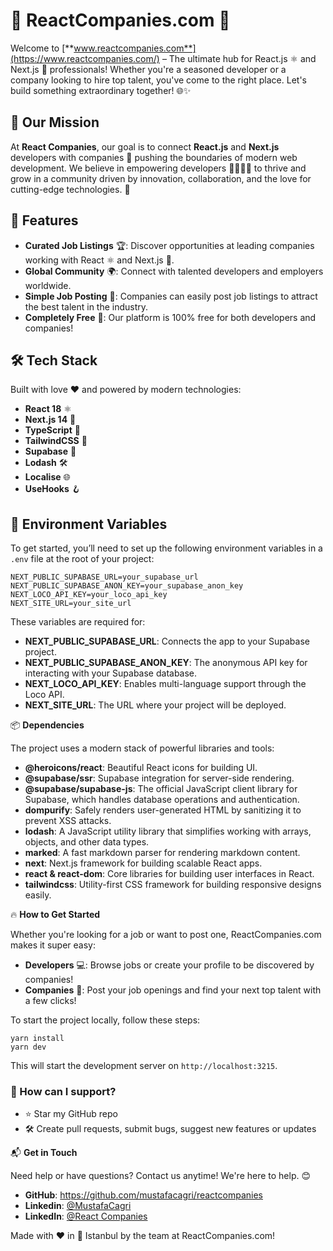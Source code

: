 # 🌟 ReactCompanies.com 🚀

Welcome to [**www.reactcompanies.com**](https://www.reactcompanies.com/) – The ultimate hub for React.js ⚛️ and Next.js 🔗 professionals! Whether you're a seasoned developer or a company looking to hire top talent, you've come to the right place. Let's build something extraordinary together! 🌐✨

## 🎯 Our Mission

At **React Companies**, our goal is to connect **React.js** and **Next.js** developers with companies 🚀 pushing the boundaries of modern web development. We believe in empowering developers 👩‍💻👨‍💻 to thrive and grow in a community driven by innovation, collaboration, and the love for cutting-edge technologies. 💙

## 🚀 Features

- **Curated Job Listings** 🏆: Discover opportunities at leading companies working with React ⚛️ and Next.js 🔗.
- **Global Community** 🌍: Connect with talented developers and employers worldwide.
- **Simple Job Posting** 💼: Companies can easily post job listings to attract the best talent in the industry.
- **Completely Free** 🎉: Our platform is 100% free for both developers and companies!

## 🛠️ Tech Stack

Built with love ❤️ and powered by modern technologies:

- **React 18** ⚛️
- **Next.js 14** 🔗
- **TypeScript** 🔧
- **TailwindCSS** 🎨
- **Supabase** 💚
- **Lodash** 🛠️
- **Localise** 🌐
- **UseHooks** 🪝

## 🔐 Environment Variables

To get started, you’ll need to set up the following environment variables in a `.env` file at the root of your project:

```
NEXT_PUBLIC_SUPABASE_URL=your_supabase_url
NEXT_PUBLIC_SUPABASE_ANON_KEY=your_supabase_anon_key
NEXT_LOCO_API_KEY=your_loco_api_key
NEXT_SITE_URL=your_site_url
```

These variables are required for:

- **NEXT_PUBLIC_SUPABASE_URL**: Connects the app to your Supabase project.
- **NEXT_PUBLIC_SUPABASE_ANON_KEY**: The anonymous API key for interacting with your Supabase database.
- **NEXT_LOCO_API_KEY**: Enables multi-language support through the Loco API.
- **NEXT_SITE_URL**: The URL where your project will be deployed.

📦 **Dependencies**

The project uses a modern stack of powerful libraries and tools:

- **@heroicons/react**: Beautiful React icons for building UI.
- **@supabase/ssr**: Supabase integration for server-side rendering.
- **@supabase/supabase-js**: The official JavaScript client library for Supabase, which handles database operations and authentication.
- **dompurify**: Safely renders user-generated HTML by sanitizing it to prevent XSS attacks.
- **lodash**: A JavaScript utility library that simplifies working with arrays, objects, and other data types.
- **marked**: A fast markdown parser for rendering markdown content.
- **next**: Next.js framework for building scalable React apps.
- **react & react-dom**: Core libraries for building user interfaces in React.
- **tailwindcss**: Utility-first CSS framework for building responsive designs easily.

🔥 **How to Get Started**

Whether you're looking for a job or want to post one, ReactCompanies.com makes it super easy:

- **Developers** 💻: Browse jobs or create your profile to be discovered by companies!
- **Companies** 🏢: Post your job openings and find your next top talent with a few clicks!

To start the project locally, follow these steps:

```
yarn install
yarn dev
```

This will start the development server on `http://localhost:3215`.

### 👾 How can I support?

- ⭐ Star my GitHub repo</li>
- 🛠 Create pull requests, submit bugs, suggest new features or updates</li>

📬 **Get in Touch**

Need help or have questions? Contact us anytime! We're here to help. 😊

- **GitHub**: https://github.com/mustafacagri/reactcompanies
- **Linkedin**: [@MustafaCagri](https://www.linkedin.com/in/mustafacagri/)
- **LinkedIn**: [@React Companies](https://linkedin.com/company/reactcompanies)

Made with ❤️ in 📍 Istanbul by the team at ReactCompanies.com!
